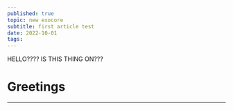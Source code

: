 ```yaml
---
published: true
topic: new exocore
subtitle: first article test
date: 2022-10-01
tags: 
---
```

HELLO???? IS THIS THING ON???
# Greetings 
---